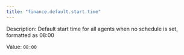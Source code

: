 ```yaml
---
title: "finance.default.start.time"
---
```


Description: Default start time for all agents when no schedule is set, formatted as 08:00

Value: `08:00`